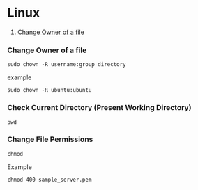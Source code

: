 # Linux

1. [Change Owner of a file](#Change-Owner-of-a-file)

### Change Owner of a file

```shell
sudo chown -R username:group directory
```

example

```shell
sudo chown -R ubuntu:ubuntu
```



### Check Current Directory (Present Working Directory)

```shell
pwd
```



### Change File Permissions

```shell
chmod 
```

Example

```shell
chmod 400 sample_server.pem
```

